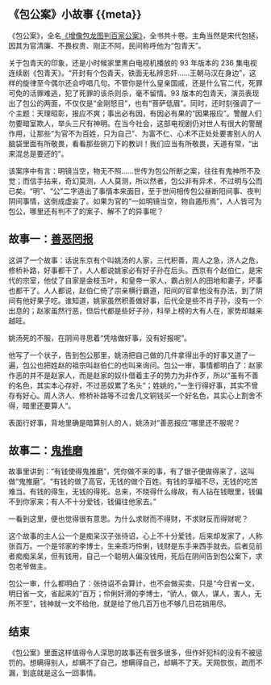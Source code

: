 《包公案》小故事 {{meta}}
-----------------------

《包公案》，全名[《增像包龙图判百家公案》](http://zh.wikipedia.org/zh-cn/%E5%8C%85%E5%85%AC%E6%A1%88link)，全书共十卷。主角当然是宋代包拯，因其为官清廉、不畏权贵、刚正不阿，民间称呼他为“包青天”。


关于包青天的印象，还是小时候家里黑白电视机播放的 93 年版本的 236 集电视连续剧《包青天》。“开封有个包青天，铁面无私辨忠奸……王朝马汉在身边”，这样的旋律至今偶尔还会哼唱几句。不管你是什么皇亲国戚，还是什么官二代，死罪可免的活罪难逃，犯了死罪的该杀则杀，毫不留情。93 版本的包青天，演员表现出了包公的两面，不仅仅是“金刚怒目”，也有“菩萨低眉”。同时，还时刻强调了一个主题：天理昭彰，报应不爽；事出必有因，有因必有果的“因果报应”。警醒人们勿要暗室欺人，举头三尺有神明。在当今社会，这部电视剧仍对世人有很大的警醒作用，让那些“为官不为百姓，只为自己”、为富不仁、心术不正处处要害别人的人脑袋里面有所敬畏，看看那些铡刀下的教训！我们应当有所敬畏，天道有常，“出来混总是要还的”。


该案序中有言：明镜当空，物无不照……世传为包公所断之案，往往有鬼神所不及觉；而信手拈来，奇幻莫测，人人莫测，所以然者，包公非有异术，不过明与公而已矣。“明”、“公”二字道出了事情本来面目，至于世间相传包公昼断阳间事、夜判阴间事情，这倒成虚妄了。如果为官的“一如明镜当空，物自遁形焉”，人人皆可为包公，哪里还有判不了的案子、解不了的异事呢？


## 故事一：[善恶罔报](http://www.zggdwx.com/baogong/67.html)

这讲了一个故事：话说东京有个叫姚汤的人家，三代积善，周人之急，济人之危，修桥补路，好事都干了，人人都说姚家必有好子孙在后头。西京有个赵伯仁，是宋代的宗室，他仗了自家是金枝玉叶，和皇帝一家人，霸占别人的田地和妻子，坏事也都干了。人人都说，赵伯仁倚了宗亲横行霸道，阳间的官拿他没有办法，到了阴间有他好果子吃。谁知道，姚家虽然积善做好事，后代全是些不肖子孙，没有一个出息的；赵家虽然行恶，但后代都是些好子孙，科举上榜的大有人在，家势却越来越旺。 

姚汤死的不服，在阴间寻思着“凭啥做好事，没有好报呢”。

他写了一个状子，告到包公那里，姚汤把自己做的几件拿得出手的好事又道了一遍，包公也把姓赵的祖宗叫赵伯仁的也叫来询问。包公一审，事情都明白了：赵家作恶的并不是赵家人，而是赵家的奴仆借着主子的势力为非作歹，所以“虽有不善的名色，其实本心存好，不过恶奴累了名头”；姓姚的，”一生行得好事，其实不曾存有好心。周人济人、修桥补路等不过舍几文铜钱买一个好名色，其实心上割舍不得，暗里还要算人“。

表面行好事，背地里确是暗算别人的人，姚汤对“善恶报应”哪里还不服呢？


## 故事二：[鬼推磨](http://www.zggdwx.com/baogong/94.html)

故事里讲到：“有钱使得鬼推磨”，凭你做不来的事，有了银子便做得来了，这叫做“鬼推磨”。“有钱的做了高官，无钱的做个百姓。有钱的享福不尽，无钱的吃苦难当。有钱的得生，无钱的得死。总来，不晓得什么缘故，有人钻在钱眼里，钱偏不到你家来；有人不十分爱钱，钱偏往他家去。”

一看到这里，便也觉得很有意思。为什么求财而不得财，不求财反而得财呢？

这个故事的主人公一个是痴呆汉子张待诏，心上不十分爱钱，后来却发家了，人称张百万。一个是邻家的李博士，生来乖巧伶俐，钱财是东手来西手就去。后者见前者痴痴呆呆，但有钱用，自己一个聪明人偏没钱用，死后在阴间告到包公案下，求包老爷做主。

包公一审，什么都明白了：张待诏不会算计，也不会做买卖，只是“今日省一文，明日省一文，省起来的”百万；伶俐奸滑的李博士，“骄人，做人，谋人，害人，无所不至”，钱神就一文不给他，就是给了他几百万也不够几日花销用尽。

## 结束

《包公案》里面这样值得令人深思的故事还有很多很多，但作奸犯科的没有不被惩罚的。想瞒得别人，却瞒不了自己，想瞒得自己，却瞒不了天。天网恢恢，疏而不漏，到底就是这么一回事情。
